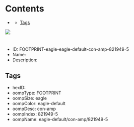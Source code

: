 



Contents
========

* [](#)
	* [Tags](#tags)
  
![][im]
# 

- ID: FOOTPRINT-eagle-eagle-default-con-amp-821949-5
- Name: 
- Description: 

## Tags

- hexID: 
- oompType: FOOTPRINT
- oompSize: eagle
- oompColor: eagle-default
- oompDesc: con-amp
- oompIndex: 821949-5
- oompName: eagle-default/con-amp/821949-5



[im]: image.png
